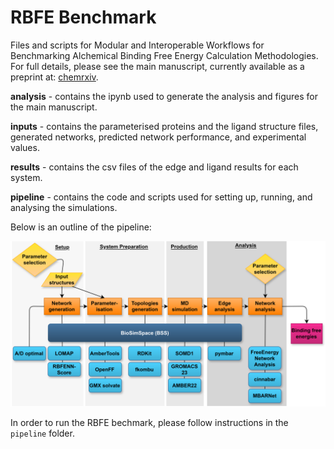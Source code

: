 # RBFE Benchmark

Files and scripts for Modular and Interoperable Workflows for Benchmarking Alchemical Binding Free Energy Calculation Methodologies.
For full details, please see the main manuscript, currently available as a preprint at: [chemrxiv](https://chemrxiv.org/engage/chemrxiv/article-details/684b48f03ba0887c33ef29e7).

**analysis** - contains the ipynb used to generate the analysis and figures for the main manuscript.

**inputs** - contains the parameterised proteins and the ligand structure files, generated networks, predicted network performance, and experimental values.

**results** - contains the csv files of the edge and ligand results for each system.

**pipeline** - contains the code and scripts used for setting up, running, and analysing the simulations.

Below is an outline of the pipeline:

![](pipeline/pipeline.png)

In order to run the RBFE bechmark, please follow instructions in the `pipeline` folder.
